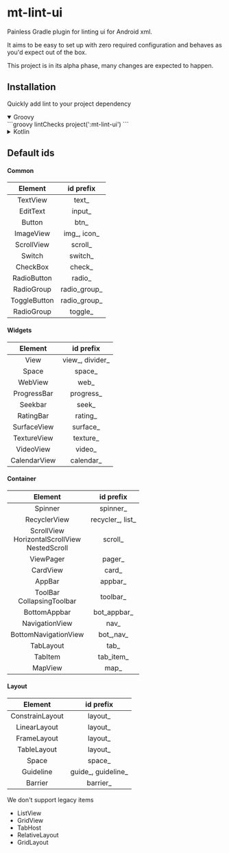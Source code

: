 # mt-lint-ui 
Painless Gradle plugin for linting ui for Android xml.

It aims to be easy to set up with zero required configuration and behaves as you'd expect out of the box.

This project is in its alpha phase, many changes are expected to happen. 

## Installation 
Quickly add lint to your project dependency

<details open>
  
<summary>Groovy</summary>
```groovy
lintChecks project(':mt-lint-ui')
```
</details>

<details>
  
<summary>Kotlin</summary>
```kotlin
lintChecks(project(":mt-lint-ui"))
```
</details>


## Default ids

#### Common

| Element | id prefix  | 
| :---:   | :-: | 
| TextView | text_ | 
| EditText | input_ | 
| Button | btn_ | 
| ImageView | img_, icon_ | 
| ScrollView | scroll_ | 
| Switch | switch_ | 
| CheckBox | check_ | 
| RadioButton | radio_ | 
| RadioGroup | radio_group_ | 
| ToggleButton | radio_group_ | 
| RadioGroup | toggle_ | 

#### Widgets
| Element | id prefix  | 
| :---:   | :-: | 
| View | view_, divider_ | 
| Space | space_ | 
| WebView | web_ | 
| ProgressBar | progress_ | 
| Seekbar | seek_ | 
| RatingBar | rating_ | 
| SurfaceView | surface_ | 
| TextureView | texture_ | 
| VideoView | video_ | 
| CalendarView | calendar_ | 

#### Container
| Element | id prefix  | 
| :---:   | :-: | 
| Spinner | spinner_ | 
| RecyclerView | recycler_, list_ | 
| ScrollView<br>HorizontalScrollView<br>NestedScroll  | scroll_ | 
| ViewPager | pager_ | 
| CardView | card_ | 
| AppBar | appbar_ | 
| ToolBar<br>CollapsingToolbar  | toolbar_ | 
| BottomAppbar | bot_appbar_ | 
| NavigationView | nav_ | 
| BottomNavigationView | bot_,nav_ | 
| TabLayout | tab_ | 
| TabItem  | tab_item_  | 
| MapView  | map_  | 

#### Layout
| Element | id prefix  | 
| :---:   | :-: | 
| ConstrainLayout | layout_ | 
| LinearLayout | layout_ | 
| FrameLayout | layout_ | 
| TableLayout | layout_ | 
| Space | space_ | 
| Guideline | guide_, guideline_ | 
| Barrier | barrier_ | 

We don't support legacy items

- ListView
- GridView
- TabHost
- RelativeLayout
- GridLayout